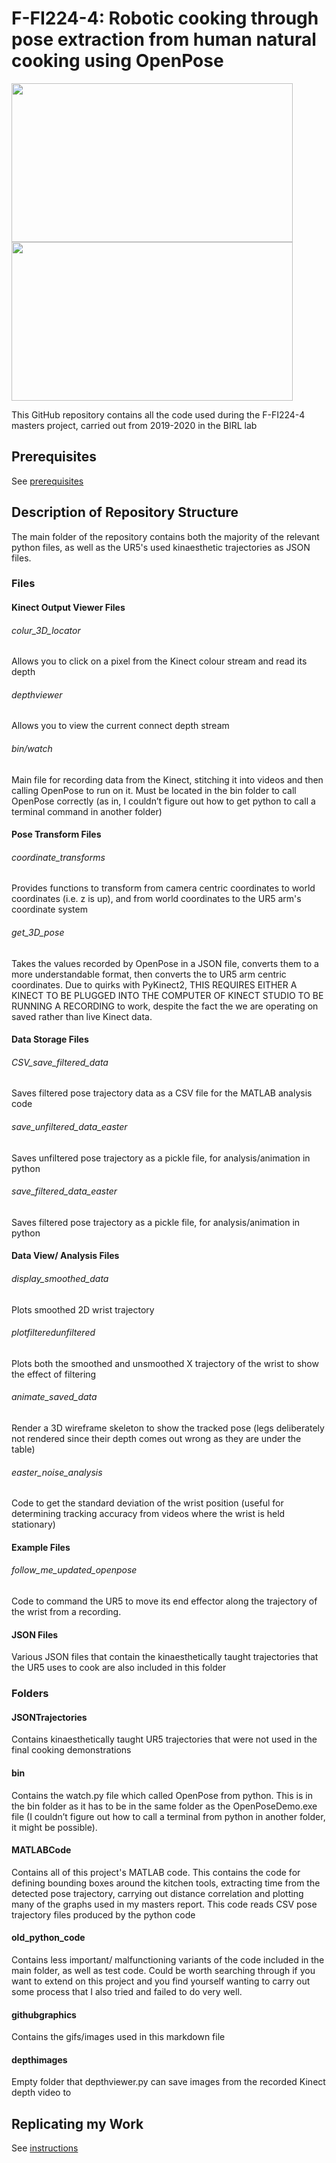 # F-FI224-4: Robotic cooking through pose extraction from human natural cooking using OpenPose

<img src=githubgraphics/humangif.gif width="450" height="254" /> <img src=githubgraphics/robotgif.gif width="450" height="254" />

This GitHub repository contains all the code used during the F-FI224-4 masters project, carried out from 2019-2020 in the BIRL lab

## Prerequisites

See [prerequisites](docs/prerequistes.md)


## Description of Repository Structure

The main folder of the repository contains both the majority of the relevant python files, as well as the UR5's used kinaesthetic trajectories as JSON files. 

### Files

#### Kinect Output Viewer Files
###### colur_3D_locator
Allows you to click on a pixel from the Kinect colour stream and read its depth

###### depthviewer
Allows you to view the current connect depth stream

###### bin/watch
Main file for recording data from the Kinect, stitching it into videos and then calling OpenPose to run on it. Must be located in the bin folder to call OpenPose correctly (as in, I couldn’t figure out how to get python to call a terminal command in another folder)


#### Pose Transform Files
###### coordinate_transforms
Provides functions to transform from camera centric coordinates to world coordinates (i.e. z is up), and from world coordinates to the UR5 arm's coordinate system

###### get_3D_pose
Takes the values recorded by OpenPose in a JSON file, converts them to a more understandable format, then converts the to UR5 arm centric coordinates. Due to quirks with PyKinect2, THIS REQUIRES EITHER A KINECT TO BE PLUGGED INTO THE COMPUTER OF KINECT STUDIO TO BE RUNNING A RECORDING to work, despite the fact the we are operating on saved rather than live Kinect data. 

#### Data Storage Files
###### CSV_save_filtered_data
Saves filtered pose trajectory data as a CSV file for the MATLAB analysis code

###### save_unfiltered_data_easter
Saves unfiltered pose trajectory as a pickle file, for analysis/animation in python

###### save_filtered_data_easter
Saves filtered pose trajectory as a pickle file, for analysis/animation in python

#### Data View/ Analysis Files
###### display_smoothed_data
Plots smoothed 2D wrist trajectory

###### plotfilteredunfiltered
Plots both the smoothed and unsmoothed X trajectory of the wrist to show the effect of filtering

###### animate_saved_data
Render a 3D wireframe skeleton to show the tracked pose (legs deliberately not rendered since their depth comes out wrong as they are under the table)

###### easter_noise_analysis
Code to get the standard deviation of the wrist position (useful for determining tracking accuracy from videos where the wrist is held stationary)

#### Example Files
###### follow_me_updated_openpose
Code to command the UR5 to move its end effector along the trajectory of the wrist from a recording. 

#### JSON Files
Various JSON files that contain the kinaesthetically taught trajectories that the UR5 uses to cook are also included in this folder

### Folders

#### JSONTrajectories

Contains kinaesthetically taught UR5 trajectories that were not used in the final cooking demonstrations

#### bin

Contains the watch.py file which called OpenPose from python. This is in the bin folder as it has to be in the same folder as the OpenPoseDemo.exe file (I couldn’t figure out how to call a terminal from python in another folder, it might be possible). 

#### MATLABCode

Contains all of this project's MATLAB code. This contains the code for defining bounding boxes around the kitchen tools, extracting time from the detected pose trajectory, carrying out distance correlation and plotting many of the graphs used in my masters report. This code reads CSV pose trajectory files produced by the python code

#### old_python_code

Contains less important/ malfunctioning variants of the code included in the main folder, as well as test code. Could be worth searching through if you want to extend on this project and you find yourself wanting to carry out some process that I also tried and failed to do very well. 

#### githubgraphics

Contains the gifs/images used in this markdown file

#### depthimages

Empty folder that depthviewer.py can save images from the recorded Kinect depth video to

## Replicating my Work
 
See [instructions](docs/instructions.md)
